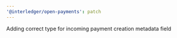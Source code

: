 ```yaml
---
'@interledger/open-payments': patch
---
```


Adding correct type for incoming payment creation metadata field
